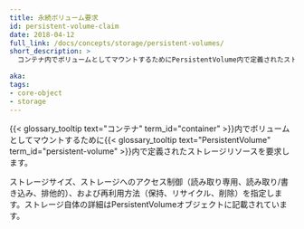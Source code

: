 ```yaml
---
title: 永続ボリューム要求
id: persistent-volume-claim
date: 2018-04-12
full_link: /docs/concepts/storage/persistent-volumes/
short_description: >
  コンテナ内でボリュームとしてマウントするためにPersistentVolume内で定義されたストレージリソースを要求します。

aka: 
tags:
- core-object
- storage
---
```

 {{< glossary_tooltip text="コンテナ" term_id="container" >}}内でボリュームとしてマウントするために{{< glossary_tooltip text="PersistentVolume" term_id="persistent-volume" >}}内で定義されたストレージリソースを要求します。

<!--more--> 

ストレージサイズ、ストレージへのアクセス制御（読み取り専用、読み取り/書き込み、排他的）、および再利用方法（保持、リサイクル、削除）を指定します。ストレージ自体の詳細はPersistentVolumeオブジェクトに記載されています。

